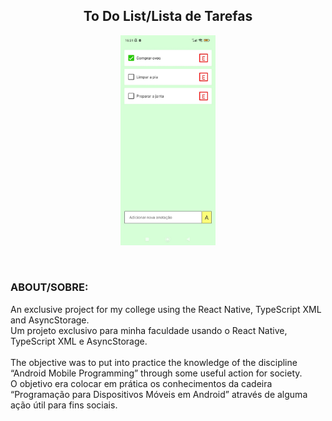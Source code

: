 <h2 align="center">To Do List/Lista de Tarefas</h2>

<p align="center">
  <p align="center">
    <img alt="Reload the page to see" src="./interface.jpeg" width="30%">
  </p>
</p>
</br>

### ABOUT/SOBRE:
An exclusive project for my college using the React Native, TypeScript XML and AsyncStorage. </br>
Um projeto exclusivo para minha faculdade usando o React Native, TypeScript XML e AsyncStorage. </br></br>
The objective was to put into practice the knowledge of the discipline “Android Mobile Programming” through some useful action for society. </br>
O objetivo era colocar em prática os conhecimentos da cadeira “Programação para Dispositivos Móveis em Android” através de alguma ação útil para fins sociais.
